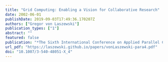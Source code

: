 ```yaml
---
title: "Grid Computing: Enabling a Vision for Collaborative Research"
date: 2002-06-01
publishDate: 2019-09-03T17:49:36.170207Z
authors: ["Gregor von Laszewski"]
publication_types: ["1"]
abstract: ""
featured: false
publication: "*The Sixth International Conference on Applied Parallel Computing*"
url_pdf: "https://laszewski.github.io/papers/vonLaszewski-para4.pdf"
doi: "10.1007/3-540-48051-X_4"
---
```


